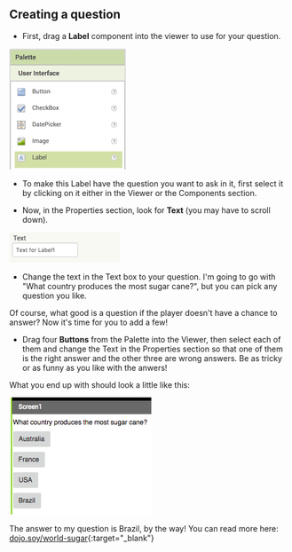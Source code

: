 ## Creating a question

+ First, drag a **Label** component into the viewer to use for your question.

![](images/Label.png)


+ To make this Label have the question you want to ask in it, first select it by clicking on it either in the Viewer or the Components section.

+ Now, in the Properties section, look for **Text** (you may have to scroll down).

![](images/Properties-text.png)

+ Change the text in the Text box to your question. I'm going to go with "What country produces the most sugar cane?", but you can pick any question you like.

Of course, what good is a question if the player doesn't have a chance to answer? Now it's time for you to add a few!

+ Drag four **Buttons** from the Palette into the Viewer, then select each of them and change the Text in the Properties section so that one of them is the right answer and the other three are wrong answers. Be as tricky or as funny as you like with the anwers!

What you end up with should look a little like this:

![](images/qn1.png)

The answer to my question is Brazil, by the way! You can read more here: [dojo.soy/world-sugar](http://dojo.soy/world-sugar){:target="_blank"}
